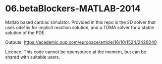 # 06.betaBlockers-MATLAB-2014  

Matlab based cardiac simulator. Provided in this repo is the 2D solver that uses ode15s for implicit reaction solution,
and a TDMA solver for a stable solution of the PDE.

Outputs:
https://academic.oup.com/europace/article/16/10/1524/2426040

Licence.
This code cannot be opensource at the moment, but can be shared with suitable users.
